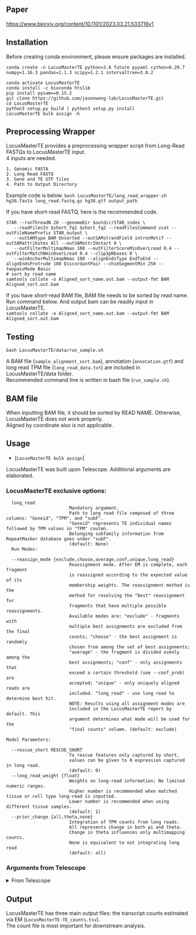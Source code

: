 ## Paper
https://www.biorxiv.org/content/10.1101/2023.03.21.533716v1

## Installation
Before creating conda environment, please ensure packages are installed.


```
conda create -n LocusMasterTE python=3.6 future pyyaml cython=0.29.7 numpy=1.16.3 pandas=1.1.3 scipy=1.2.1 intervaltree=3.0.2

conda activate LocusMasterTE 
conda install -c bioconda htslib
pip install pysam==0.15.2
git clone https://github.com/jasonwong-lab/LocusMasterTE.git
cd LocusMasterTE
python3 setup.py build | python3 setup.py install 
LocusMasterTE bulk assign -h
```
## Preprocessing Wrapper
LocusMasterTE provides a preprocessing wrapper script from Long-Read FASTQs to LocusMasterTE input. \
4 inputs are needed.
```
1. Genomic FASTA
2. Long Read FASTQ
3. Gene and TE GTF files
4. Path to Output Directory
```
Example code is below. 
```bash LocusMasterTE/long_read_wrapper.sh hg38.fasta long_read.fastq.gz hg38.gtf output_path```

If you have short-read FASTQ, here is the recommended code.
```
STAR --runThreadN 20 --genomeDir $outdir/STAR_index \
   --readFilesIn $short_fq1 $short_fq2 --readFilesCommand zcat --outFileNamePrefix STAR_output \
   --outSAMtype BAM Unsorted --outSAMstrandField intronMotif --outSAMattributes All --outSAMattrIHstart 0 \
   --outFilterMultimapNmax 100 --outFilterScoreMinOverLread 0.4 --outFilterMatchNminOverLread 0.4 --clip3pNbases 0 \
   --winAnchorMultimapNmax 100 --alignEndsType EndToEnd --alignEndsProtrude 100 DiscordantPair --chimSegmentMin 250 --twopassMode Basic
# sort by read name
samtools collate -o Aligned_sort_name.out.bam --output-fmt BAM Aligned_sort.out.bam
```

If you have short-read BAM file, BAM file needs to be sorted by read name. 
Run command below. And output bam can be readily input in LocusMasterTE. \
```samtools collate -o Aligned_sort_name.out.bam --output-fmt BAM Aligned_sort.out.bam```

## Testing
```bash LocusMasterTE/data/run_sample.sh```

A BAM file (`sample_alignment_sort.bam`), annotation (`annotation.gtf`) and long read TPM file (`long_read_data.txt`) are included in
LocusMasterTE/data folder. \
Recommended command line is written in bash file (`run_sample.sh`).

## BAM file
When inputting BAM file, it should be sorted by READ NAME. Otherwise, LocusMasterTE does not work properly.<br />
Aligned by coordinate also is not applicable. 

## Usage
* [`LocusMasterTE bulk assign`]

LocusMasterTE was built upon Telescope. Additional arguments are elaborated.

### LocusMasterTE exclusive options:

```
  long_read
                        Mandatory argument. 
                        Path to long read file composed of three columns: "Geneid", "TPM", and "subF". 
                        "Geneid" represents TE individual names followed by TPM values in "TPM" coulmn. 
                        Belonging subfamily information from RepeatMasker database goes under "subF".
                        (default: None)
  Run Modes:

  --reassign_mode {exclude,choose,average,conf,unique,long_read}
                        Reassignment mode. After EM is complete, each fragment
                        is reassigned according to the expected value of its
                        membership weights. The reassignment method is the
                        method for resolving the "best" reassignment for
                        fragments that have multiple possible reassignments.
                        Available modes are: "exclude" - fragments with
                        multiple best assignments are excluded from the final
                        counts; "choose" - the best assignment is randomly
                        chosen from among the set of best assignments;
                        "average" - the fragment is divided evenly among the
                        best assignments; "conf" - only assignments that
                        exceed a certain threshold (see --conf_prob) are
                        accepted; "unique" - only uniquely aligned reads are
                        included. "long_read" - use long read to determine best hit.
                        NOTE: Results using all assignment modes are
                        included in the LocusMasterTE report by default. This
                        argument determines what mode will be used for the
                        "final counts" column. (default: exclude)

Model Parameters:

  --rescue_short RESCUE_SHORT
                        To rescue features only captured by short, 
                        values can be given to 0 expression captured in long read.
                        (default: 0)
  --long_read_weight {float}
                        Weights on long-read information; No limited numeric ranges.
                        Higher number is recommended when matched tissue or cell type long-read is inputted.
                        Lower number is recommended when using different tissue samples.
                        (default: 1)
  --prior_change {all,theta,none}
                        Integration of TPM counts from long reads. 
                        All represents change in both pi and theta.
                        Change in theta influences only multimapping counts.
                        None is equivalent to not integrating long read
                        (default: all)
```

### Arguments from Telescope
<details>
<summary>From Telescope</summary>

```
  samfile               Path to alignment file. Alignment file can be in SAM
                        or BAM format. File must be collated so that all
                        alignments for a read pair appear sequentially in the
                        file.
  gtffile               Path to annotation file (GTF format)
  --attribute ATTRIBUTE
                        GTF attribute that defines a transposable element
                        locus. GTF features that share the same value for
                        --attribute will be considered as part of the same
                        locus. (default: locus)
  --no_feature_key NO_FEATURE_KEY
                        Used internally to represent alignments. Must be
                        different from all other feature names. (default:
                        __no_feature)
  --tempdir TEMPDIR     Path to temporary directory. Temporary files will be
                        stored here. Default uses python tempfile package to
                        create the temporary directory. (default: None)

Reporting Options:

  --quiet               Silence (most) output. (default: False)
  --debug               Print debug messages. (default: False)
  --logfile LOGFILE     Log output to this file. (default: None)
  --outdir OUTDIR       Output directory. (default: .)
  --exp_tag EXP_TAG     Experiment tag (default: telescope)
  --updated_sam         Generate an updated alignment file. (default: False)
  
  Run Modes:
  --conf_prob CONF_PROB
                        Minimum probability for high confidence assignment.
                        (default: 0.9)
  --overlap_mode {threshold,intersection-strict,union}
                        Overlap mode. The method used to determine whether a
                        fragment overlaps feature. (default: threshold)
  --overlap_threshold OVERLAP_THRESHOLD
                        Fraction of fragment that must be contained within a
                        feature to be assigned to that locus. Ignored if
                        --overlap_method is not "threshold". (default: 0.2)
  --annotation_class {intervaltree,htseq}
                        Annotation class to use for finding overlaps. Both
                        htseq and intervaltree appear to yield identical
                        results. Performance differences are TBD. (default:
                        intervaltree)                    
  --stranded_mode {None, RF, R, FR, F}
                        Options for considering feature strand when assigning reads. 
                        If None, for each feature in the annotation, returns counts 
                        for the positive strand and negative strand. If not None, 
                        this argument specifies the orientation of paired end reads 
                        (RF - read 1 reverse strand, read 2 forward strand) and
                        single end reads (F - forward strand) with respect to the 
                        generating transcript. (default: None)
Model Parameters:

  --pi_prior PI_PRIOR   Prior on π. Equivalent to adding n unique reads.
                        (default: 0)
  --theta_prior THETA_PRIOR
                        Prior on θ. Equivalent to adding n non-unique reads.
                        (default: 200000)
  --em_epsilon EM_EPSILON
                        EM Algorithm Epsilon cutoff (default: 1e-7)
  --max_iter MAX_ITER   EM Algorithm maximum iterations (default: 100)
  --use_likelihood      Use difference in log-likelihood as convergence
                        criteria. (default: False)
  --skip_em             Exits after loading alignment and saving checkpoint
                        file. (default: False)
```       
</details>

## Output

LocusMasterTE has three main output files: the transcript counts estimated via EM (`LocusMasterTE-TE_counts.tsv`).\
The count file is most important for downstream analysis.
